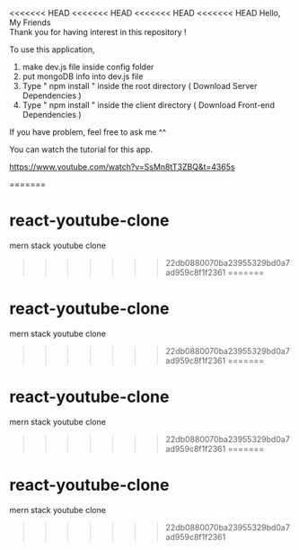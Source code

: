 <<<<<<< HEAD
<<<<<<< HEAD
<<<<<<< HEAD
<<<<<<< HEAD
Hello, My Friends  
Thank you for having interest in this repository ! 

To use this application, 

1. make dev.js file inside config folder 
2. put mongoDB info into dev.js file 
3. Type  " npm install " inside the root directory  ( Download Server Dependencies ) 
4. Type " npm install " inside the client directory ( Download Front-end Dependencies )


If you have problem, feel free to ask me ^^ 

You can watch the tutorial for this app.

https://www.youtube.com/watch?v=SsMn8tT3ZBQ&t=4365s

=======
# react-youtube-clone
mern stack youtube clone
>>>>>>> 22db0880070ba23955329bd0a7ad959c8f1f2361
=======
# react-youtube-clone
mern stack youtube clone
>>>>>>> 22db0880070ba23955329bd0a7ad959c8f1f2361
=======
# react-youtube-clone
mern stack youtube clone
>>>>>>> 22db0880070ba23955329bd0a7ad959c8f1f2361
=======
# react-youtube-clone
mern stack youtube clone
>>>>>>> 22db0880070ba23955329bd0a7ad959c8f1f2361
